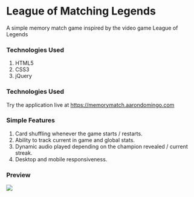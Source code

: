 # League of Matching Legends

A simple memory match game inspired by the video game League of Legends

### Technologies Used

1. HTML5
2. CSS3
3. jQuery

### Technologies Used

Try the application live at https://memorymatch.aarondomingo.com

### Simple Features

1. Card shuffling whenever the game starts / restarts.
2. Ability to track current in game and global stats.
3. Dynamic audio played depending on the champion revealed / current streak.
4. Desktop and mobile responsiveness.

### Preview

![](/assets/demo/memorymatch.gif)
